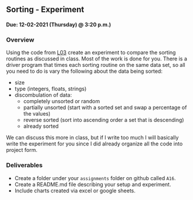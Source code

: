 ## Sorting - Experiment
#### Due: 12-02-2021 (Thursday) @ 3:20 p.m.)

### Overview

Using the code from [L03](../../Lectures/L03/README.md) create an experiment to compare the sorting routines as discussed in class.  Most of the work is done for you. There is a driver program that times each sorting routine on the same data set, so all you need to do is vary the following about the data being sorted:

- size 
- type (integers, floats, strings)
- discombulation of data:
  - completely unsorted or random
  - partially unsorted (start with a sorted set and swap a percentage of the values)
  - reverse sorted (sort into ascending order a set that is descending)
  - already sorted

We can discuss this more in class,  but if I write too much I will basically write the experiment for you since I did already organize all the code into project form.

### Deliverables

- Create a folder under your `assignments` folder on github called `A16`.
- Create a README.md file describing your setup and experiment.
- Include charts created via excel or google sheets.
  
